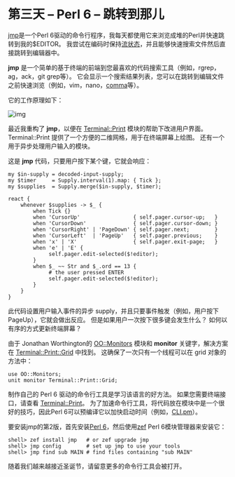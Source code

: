 # 第三天 – Perl 6 – 跳转到那儿

[jmp](https://github.com/nige123/jmp.nigelhamilton.com)是一个Perl 6驱动的命令行程序，我每天都使用它来浏览成堆的Perl并快速跳转到我的$EDITOR。 我尝试在编码时保持[流状态](https://perl6advent.wordpress.com/2015/12/20/perl-6-christmas-have-an-appropriate-amount-of-fun/)，并且能够快速搜索文件然后直接跳转到编辑器中。

**jmp** 是一个简单的基于终端的前端到您最喜欢的代码搜索工具（例如，rgrep，ag，ack，git grep等）。 它会显示一个搜索结果列表，您可以在跳转到编辑文件之前快速浏览（例如，vim，nano，[comma](https://commaide.com/)等）。

它的工作原理如下：

![img](https://perl6advent.files.wordpress.com/2018/11/jmp2-final.gif?w=600&zoom=2)

最近我重构了 **jmp**，以便在 [Terminal::Print](https://github.com/ab5tract/Terminal-Print) 模块的帮助下改进用户界面。 Terminal::Print 提供了一个方便的二维网格，用于在终端屏幕上绘图。 还有一个用于异步处理用户输入的模块。

这是 **jmp** 代码，只要用户按下某个键，它就会响应：

```perl6
my $in-supply = decoded-input-supply;
my $timer     = Supply.interval(1).map: { Tick };
my $supplies  = Supply.merge($in-supply, $timer);

react {
    whenever $supplies -> $_ {
        when Tick {}
        when 'CursorUp'                 { self.pager.cursor-up;   }
        when 'CursorDown'               { self.pager.cursor-down; }
        when 'CursorRight' | 'PageDown' { self.pager.next;        }
        when 'CursorLeft'  | 'PageUp'   { self.pager.previous;    }
        when 'x' | 'X'                  { self.pager.exit-page;   }
        when 'e' | 'E' {
             self.pager.edit-selected($!editor);
        }
        when $_ ~~ Str and $_.ord == 13 {
             # the user pressed ENTER
             self.pager.edit-selected($!editor);
        }
    }
}
```

此代码设置用户输入事件的异步 supply，并且只要事件触发（例如，用户按下PageUp），它就会做出反应。 但是如果用户一次按下很多键会发生什么？ 如何以有序的方式更新终端屏幕？

由于 Jonathan Worthington的 [OO::Monitors](https://github.com/jnthn/oo-monitors) 模块和 **monitor** 关键字，解决方案在 [Terminal::Print::Grid](https://github.com/ab5tract/Terminal-Print/blob/master/lib/Terminal/Print/Grid.pm6) 中找到。 这确保了一次只有一个线程可以在 grid 对象的方法中：

```perl6
use OO::Monitors;
unit monitor Terminal::Print::Grid;
```

制作自己的 Perl 6 驱动的命令行工具是学习该语言的好方法。 如果您需要终端接口，请查看 [Terminal::Print](https://github.com/ab5tract/Terminal-Print)。 为了加速命令行工具，将代码放在模块中是一个很好的技巧，因此Perl 6可以预编译它以加快启动时间（例如，[CLI.pm](https://github.com/nige123/jmp.nigelhamilton.com/blob/master/lib/JMP/CLI.pm)）。

要安装jmp的第2版，首先安装[Perl 6](https://perl6.org/downloads/)，然后使用[zef](https://github.com/ugexe/zef) Perl 6模块管理器来安装它：

```shell
shell> zef install jmp   # or zef upgrade jmp
shell> jmp config        # set up jmp to use your tools
shell> jmp find sub MAIN # find files containing "sub MAIN" 
```

随着我们越来越接近圣诞节，请留意更多的命令行工具会被打开。